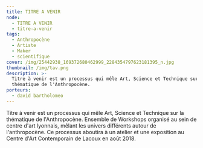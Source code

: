 ```yaml
---
title: TITRE A VENIR
node:
  - TITRE A VENIR
  - titre-a-venir
tags:
  - Anthropocène
  - Artiste
  - Maker
  - scientifique
cover: /img/25442938_169372680462999_2284354797623181395_n.jpg
thumbnail: /img/tav.png
description: >-
  Titre à venir est un processus qui mêle Art, Science et Technique sur la
  thématique de l'Anthropocène. 
porteurs:
  - david bartholomeo
---
```

Titre à venir est un processus qui mêle Art, Science et Technique sur la thématique de l'Anthropocène. 
Ensemble de Workshops organisé au sein de centre d'art lyonnais, mêlant les univers différents autour de l'anthropocène.
Ce processus aboutira à un atelier et une exposition au Centre d'Art Contemporain de Lacoux en août 2018.
